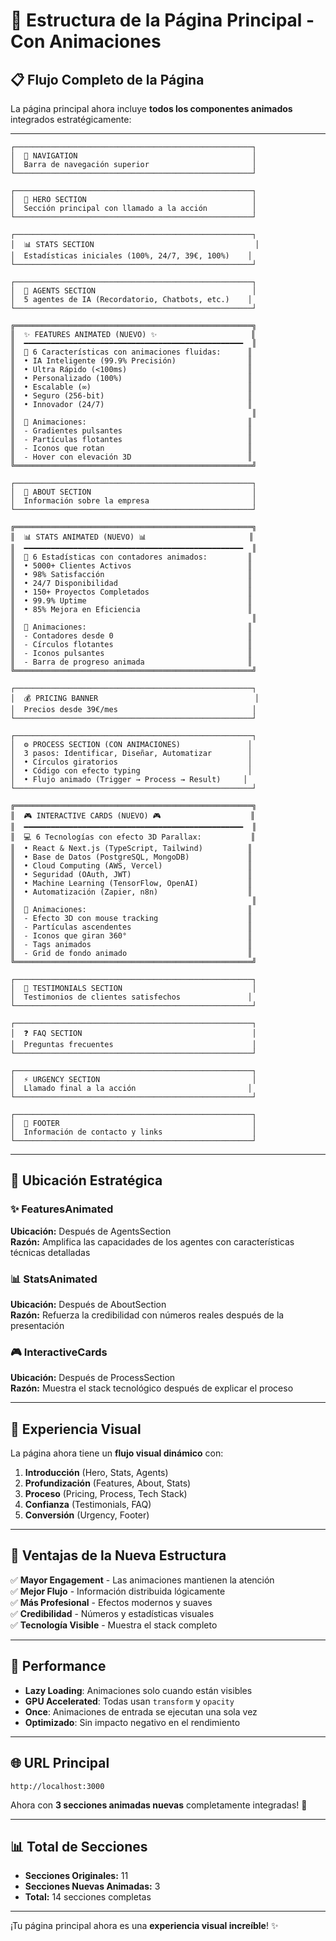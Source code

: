 # 🎨 Estructura de la Página Principal - Con Animaciones

## 📋 Flujo Completo de la Página

La página principal ahora incluye **todos los componentes animados** integrados estratégicamente:

---

```
┌─────────────────────────────────────────────────────┐
│  🧭 NAVIGATION                                       │
│  Barra de navegación superior                       │
└─────────────────────────────────────────────────────┘

┌─────────────────────────────────────────────────────┐
│  🎯 HERO SECTION                                     │
│  Sección principal con llamado a la acción          │
└─────────────────────────────────────────────────────┘

┌─────────────────────────────────────────────────────┐
│  📊 STATS SECTION                                    │
│  Estadísticas iniciales (100%, 24/7, 39€, 100%)    │
└─────────────────────────────────────────────────────┘

┌─────────────────────────────────────────────────────┐
│  🤖 AGENTS SECTION                                   │
│  5 agentes de IA (Recordatorio, Chatbots, etc.)    │
└─────────────────────────────────────────────────────┘

╔═════════════════════════════════════════════════════╗
║  ✨ FEATURES ANIMATED (NUEVO) ✨                     ║
║  ━━━━━━━━━━━━━━━━━━━━━━━━━━━━━━━━━━━━━━━━━━━━━━━━━  ║
║  🚀 6 Características con animaciones fluidas:      ║
║  • IA Inteligente (99.9% Precisión)                ║
║  • Ultra Rápido (<100ms)                           ║
║  • Personalizado (100%)                            ║
║  • Escalable (∞)                                   ║
║  • Seguro (256-bit)                                ║
║  • Innovador (24/7)                                ║
║                                                     ║
║  🎨 Animaciones:                                    ║
║  - Gradientes pulsantes                            ║
║  - Partículas flotantes                            ║
║  - Iconos que rotan                                ║
║  - Hover con elevación 3D                          ║
╚═════════════════════════════════════════════════════╝

┌─────────────────────────────────────────────────────┐
│  📖 ABOUT SECTION                                    │
│  Información sobre la empresa                       │
└─────────────────────────────────────────────────────┘

╔═════════════════════════════════════════════════════╗
║  📊 STATS ANIMATED (NUEVO) 📊                       ║
║  ━━━━━━━━━━━━━━━━━━━━━━━━━━━━━━━━━━━━━━━━━━━━━━━━━  ║
║  🔢 6 Estadísticas con contadores animados:         ║
║  • 5000+ Clientes Activos                          ║
║  • 98% Satisfacción                                ║
║  • 24/7 Disponibilidad                             ║
║  • 150+ Proyectos Completados                      ║
║  • 99.9% Uptime                                    ║
║  • 85% Mejora en Eficiencia                        ║
║                                                     ║
║  🎨 Animaciones:                                    ║
║  - Contadores desde 0                              ║
║  - Círculos flotantes                              ║
║  - Iconos pulsantes                                ║
║  - Barra de progreso animada                       ║
╚═════════════════════════════════════════════════════╝

┌─────────────────────────────────────────────────────┐
│  💰 PRICING BANNER                                   │
│  Precios desde 39€/mes                              │
└─────────────────────────────────────────────────────┘

┌─────────────────────────────────────────────────────┐
│  ⚙️ PROCESS SECTION (CON ANIMACIONES)               │
│  3 pasos: Identificar, Diseñar, Automatizar        │
│  • Círculos giratorios                             │
│  • Código con efecto typing                        │
│  • Flujo animado (Trigger → Process → Result)     │
└─────────────────────────────────────────────────────┘

╔═════════════════════════════════════════════════════╗
║  🎮 INTERACTIVE CARDS (NUEVO) 🎮                    ║
║  ━━━━━━━━━━━━━━━━━━━━━━━━━━━━━━━━━━━━━━━━━━━━━━━━━  ║
║  💻 6 Tecnologías con efecto 3D Parallax:           ║
║  • React & Next.js (TypeScript, Tailwind)          ║
║  • Base de Datos (PostgreSQL, MongoDB)             ║
║  • Cloud Computing (AWS, Vercel)                   ║
║  • Seguridad (OAuth, JWT)                          ║
║  • Machine Learning (TensorFlow, OpenAI)           ║
║  • Automatización (Zapier, n8n)                    ║
║                                                     ║
║  🎨 Animaciones:                                    ║
║  - Efecto 3D con mouse tracking                    ║
║  - Partículas ascendentes                          ║
║  - Iconos que giran 360°                           ║
║  - Tags animados                                   ║
║  - Grid de fondo animado                           ║
╚═════════════════════════════════════════════════════╝

┌─────────────────────────────────────────────────────┐
│  💬 TESTIMONIALS SECTION                             │
│  Testimonios de clientes satisfechos               │
└─────────────────────────────────────────────────────┘

┌─────────────────────────────────────────────────────┐
│  ❓ FAQ SECTION                                      │
│  Preguntas frecuentes                               │
└─────────────────────────────────────────────────────┘

┌─────────────────────────────────────────────────────┐
│  ⚡ URGENCY SECTION                                  │
│  Llamado final a la acción                         │
└─────────────────────────────────────────────────────┘

┌─────────────────────────────────────────────────────┐
│  📧 FOOTER                                           │
│  Información de contacto y links                    │
└─────────────────────────────────────────────────────┘
```

---

## 🎯 Ubicación Estratégica

### ✨ FeaturesAnimated
**Ubicación:** Después de AgentsSection  
**Razón:** Amplifica las capacidades de los agentes con características técnicas detalladas

### 📊 StatsAnimated
**Ubicación:** Después de AboutSection  
**Razón:** Refuerza la credibilidad con números reales después de la presentación

### 🎮 InteractiveCards
**Ubicación:** Después de ProcessSection  
**Razón:** Muestra el stack tecnológico después de explicar el proceso

---

## 🎨 Experiencia Visual

La página ahora tiene un **flujo visual dinámico** con:

1. **Introducción** (Hero, Stats, Agents)
2. **Profundización** (Features, About, Stats)
3. **Proceso** (Pricing, Process, Tech Stack)
4. **Confianza** (Testimonials, FAQ)
5. **Conversión** (Urgency, Footer)

---

## 🚀 Ventajas de la Nueva Estructura

✅ **Mayor Engagement** - Las animaciones mantienen la atención  
✅ **Mejor Flujo** - Información distribuida lógicamente  
✅ **Más Profesional** - Efectos modernos y suaves  
✅ **Credibilidad** - Números y estadísticas visuales  
✅ **Tecnología Visible** - Muestra el stack completo  

---

## 📱 Performance

- **Lazy Loading**: Animaciones solo cuando están visibles
- **GPU Accelerated**: Todas usan `transform` y `opacity`
- **Once**: Animaciones de entrada se ejecutan una sola vez
- **Optimizado**: Sin impacto negativo en el rendimiento

---

## 🌐 URL Principal

```
http://localhost:3000
```

Ahora con **3 secciones animadas nuevas** completamente integradas! 🎉

---

## 📊 Total de Secciones

- **Secciones Originales:** 11
- **Secciones Nuevas Animadas:** 3
- **Total:** 14 secciones completas

---

¡Tu página principal ahora es una **experiencia visual increíble**! ✨

